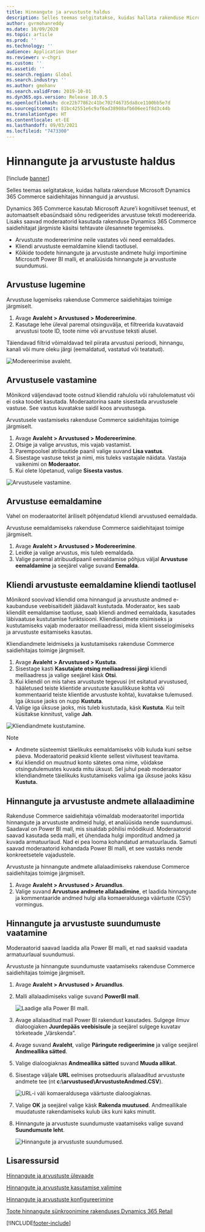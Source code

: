 ```yaml
---
title: Hinnangute ja arvustuste haldus
description: Selles teemas selgitatakse, kuidas hallata rakenduse Microsoft Dynamics 365 Commerce saidiehitajas hinnanguid ja arvustusi.
author: gvrmohanreddy
ms.date: 10/09/2020
ms.topic: article
ms.prod: ''
ms.technology: ''
audience: Application User
ms.reviewer: v-chgri
ms.custom: ''
ms.assetid: ''
ms.search.region: Global
ms.search.industry: ''
ms.author: gmohanv
ms.search.validFrom: 2019-10-01
ms.dyn365.ops.version: Release 10.0.5
ms.openlocfilehash: dce22b77862c41bc702f46735da8ce1100bb5e7d
ms.sourcegitcommit: 81bc42551e6c9af6ad38908afb606ee1f8d3c44b
ms.translationtype: HT
ms.contentlocale: et-EE
ms.lasthandoff: 09/03/2021
ms.locfileid: "7473300"
---
```

# <a name="manage-ratings-and-reviews"></a>Hinnangute ja arvustuste haldus

[!include [banner](includes/banner.md)]

Selles teemas selgitatakse, kuidas hallata rakenduse Microsoft Dynamics 365 Commerce saidiehitajas hinnanguid ja arvustusi.

Dynamics 365 Commerce kasutab Microsoft Azure’i kognitiivset teenust, et automaatselt ebasündsaid sõnu redigeerides arvustuse teksti modereerida. Lisaks saavad moderaatorid kasutada rakenduse Dynamics 365 Commerce saidiehitajat järgmiste käsitsi tehtavate ülesannete tegemiseks.

- Arvustuste modereerimine neile vastates või need eemaldades.
- Kliendi arvustuste eemaldamine kliendi taotlusel.
- Kõikide toodete hinnangute ja arvustuste andmete hulgi importimine Microsoft Power BI malli, et analüüsida hinnangute ja arvustuste suundumusi.

## <a name="read-a-review"></a>Arvustuse lugemine 

Arvustuse lugemiseks rakenduse Commerce saidiehitajas toimige järgmiselt.

1. Avage **Avaleht \> Arvustused \> Modereerimine**.
1. Kasutage lehe üleval paremal otsinguvälja, et filtreerida kuvatavaid arvustusi toote ID, toote nime või arvustuse teksti alusel.

Täiendavad filtrid võimaldavad teil piirata arvustusi perioodi, hinnangu, kanali või mure oleku järgi (eemaldatud, vastatud või teatatud).

![Modereerimise avaleht.](media/rnr-moderation-home.png) 

## <a name="respond-to-a-review"></a>Arvustusele vastamine 

Mõnikord väljendavad toote ostnud kliendid rahulolu või rahulolematust või ei oska toodet kasutada. Moderaatorina saate sisestada arvustusele vastuse. See vastus kuvatakse saidil koos arvustusega. 

Arvustusele vastamiseks rakenduse Commerce saidiehitajas toimige järgmiselt.

1. Avage **Avaleht \> Arvustused \> Modereerimine**.
1. Otsige ja valige arvustus, mis vajab vastamist.
1. Parempoolsel atribuutide paanil valige suvand **Lisa vastus**.
1. Sisestage vastuse tekst ja nimi, mis tuleks vastajale näidata. Vastaja vaikenimi on **Moderaator.**
1. Kui olete lõpetanud, valige **Sisesta vastus**.

![Arvustusele vastamine.](media/rnr-moderation-response.png) 

## <a name="take-down-a-review"></a>Arvustuse eemaldamine 

Vahel on moderaatoritel äriliselt põhjendatud kliendi arvustused eemaldada. 

Arvustuse eemaldamiseks rakenduse Commerce saidiehitajast toimige järgmiselt.

1. Avage **Avaleht \> Arvustused \> Modereerimine**.
1. Leidke ja valige arvustus, mis tuleb eemaldada.
1. Valige paremal atribuudipaanil eemaldamise põhjus väljal **Arvustuse eemaldamine** ja seejärel valige suvand **Eemalda**.
    
## <a name="delete-a-customers-reviews-at-the-customers-request"></a>Kliendi arvustuste eemaldamine kliendi taotlusel 

Mõnikord soovivad kliendid oma hinnangud ja arvustuste andmed e-kaubanduse veebisaitidelt jäädavalt kustutada. Moderaator, kes saab kliendilt eemaldamise taotluse, saab kliendi andmed eemaldada, kasutades läbivaatuse kustutamise funktsiooni. Kliendiandmete otsimiseks ja kustutamiseks vajab moderaator meiliaadressi, mida klient sisselogimiseks ja arvustuste esitamiseks kasutas. 

Kliendiandmete leidmiseks ja kustutamiseks rakenduse Commerce saidiehitajas toimige järgmiselt.

1. Avage **Avaleht \> Arvustused \> Kustuta**.
1. Sisestage kasti **Kasutajate otsing meiliaadressi järgi** kliendi meiliaadress ja valige seejärel käsk **Otsi**.
1. Kui kliendil on mis tahes arvustuste tegevusi (nt esitatud arvustused, hääletused teiste klientide arvustuste kasulikkuse kohta või kommentaarid teiste klientide arvustuste kohta), kuvatakse tulemused. Iga üksuse jaoks on nupp **Kustuta**.
1. Valige iga üksuse jaoks, mis tuleb kustutada, käsk **Kustuta**. Kui teilt küsitakse kinnitust, valige **Jah**. 
    
![Kliendiandmete kustutamine.](media/rnr-moderation-delete-reviews.png) 

> [!NOTE]
> - Andmete süsteemist täielikuks eemaldamiseks võib kuluda kuni seitse päeva. Moderaatorid peaksid kliente sellest viivitusest teavitama.
> - Kui kliendid on muutnud konto sätetes oma nime, võidakse otsingutulemustes kuvada mitu üksust. Sel juhul peab moderaator kliendiandmete täielikuks kustutamiseks valima iga üksuse jaoks käsu **Kustuta.** 

## <a name="download-ratings-and-reviews-data"></a>Hinnangute ja arvustuste andmete allalaadimine

Rakenduse Commerce saidiehitaja võimaldab moderaatoritel importida hinnangute ja arvustuste andmeid hulgi, et analüüsida nende suundumusi. Saadaval on Power BI mall, mis sisaldab põhilisi mõõdikuid. Moderaatorid saavad kasutada seda malli, et ühendada hulgi imporditud andmed ja kuvada armatuurlaud. Nad ei pea looma kohandatud armatuurlauda. Samuti saavad moderaatorid kohandada Power BI malli, et see vastaks nende konkreetsetele vajadustele. 

Arvustuste ja hinnangute andmete allalaadimiseks rakenduse Commerce saidiehitajas toimige järgmiselt.

1. Avage **Avaleht \> Arvustused \> Aruandlus**.
1. Valige suvand **Arvustuse andmete allalaadimine**, et laadida hinnangute ja kommentaaride andmed hulgi alla komaeraldusega väärtuste (CSV) vormingus.

## <a name="view-ratings-and-reviews-trends"></a>Hinnangute ja arvustuste suundumuste vaatamine

Moderaatorid saavad laadida alla Power BI malli, et nad saaksid vaadata armatuurlaual suundumusi.

Arvustuste ja hinnangute suundumuste vaatamiseks rakenduse Commerce saidiehitajas toimige järgmiselt.

1. Avage **Avaleht \> Arvustused \> Aruandlus**.
1. Malli allalaadimiseks valige suvand **PowerBI mall**.

    ![Laadige alla Power BI mall.](media/rnr-moderation-reports.png) 

1. Avage allalaaditud mall Power BI rakendust kasutades. Sulgege ilmuv dialoogiaken **Juurdepääs veebisisule** ja seejärel sulgege kuvatav tõrketeade „Värskenda”.
1. Avage suvand **Avaleht**, valige **Päringute redigeerimine** ja valige seejärel **Andmeallika sätted**.
1. Valige dialoogiaknas **Andmeallika sätted** suvand **Muuda allikat**.
1. Sisestage väljale **URL** eelmises protseduuris allalaaditud arvustuste andmete tee (nt **c:\\arvustused\\ArvustusteAndmed.CSV**).

    ![URL-i väli komaeraldusega väärtuste dialoogiaknas.](media/rnr-powerbi-datasource-settings.png) 

1. Valige **OK** ja seejärel valige käsk **Rakenda muutused**. Andmeallikale muudatuste rakendamiseks kulub üks kuni kaks minutit.
1. Hinnangute ja arvustuste suundumuste vaatamiseks valige suvand **Suundumuste leht**.

    ![Hinnangute ja arvustuste suundumused.](media/rnr-powerbi-dashboard-template.png) 
    
## <a name="additional-resources"></a>Lisaressursid

[Hinnangute ja arvustuste ülevaade](ratings-reviews-overview.md)

[Hinnangute ja arvustuste kasutamise valimine](opt-in-ratings-reviews.md)

[Hinnangute ja arvustuste konfigureerimine](configure-ratings-reviews.md)

[Toote hinnangute sünkroonimine rakenduses Dynamics 365 Retail](sync-product-ratings.md)


[!INCLUDE[footer-include](../includes/footer-banner.md)]
